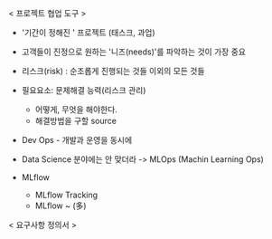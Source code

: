 < 프로젝트 협업 도구 >
- '기간이 정해진 ' 프로젝트 (태스크, 과업)
- 고객들이 진정으로 원하는 '니즈(needs)'를 파악하는 것이 가장 중요
- 리스크(risk) :  순조롭게 진행되는 것들 이외의 모든 것들
- 필요요소: 문제해결 능력(리스크 관리)
	- 어떻게, 무엇을 해야한다.
	- 해결방법을 구할 source

- Dev Ops - 개발과 운영을 동시에
- Data Science 분야에는 안 맞더라 -> MLOps (Machin Learning Ops)

- MLflow
	+ MLflow Tracking
	+ MLflow ~ (多)

	
< 요구사항 정의서 >

